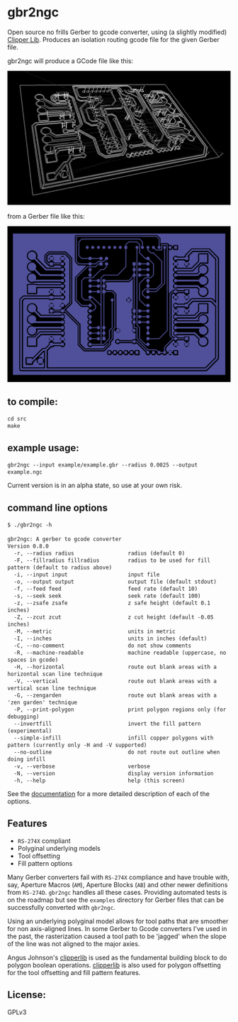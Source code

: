 gbr2ngc
=======

Open source no frills Gerber to gcode converter, using (a slightly modified) [Clipper Lib](http://www.angusj.com/delphi/clipper.php).  Produces an isolation routing gcode file for the given Gerber file.

gbr2ngc will produce a GCode file like this:

![gcode example](example/gcodeExample.png)

from a Gerber file like this:

![Gerber example](/example/gerbExample.png)


to compile:
-----------

    cd src
    make

example usage:
--------------

    gbr2ngc --input example/example.gbr --radius 0.0025 --output example.ngc

Current version is in an alpha state, so use at your own risk.

command line options
---

```
$ ./gbr2ngc -h

gbr2ngc: A gerber to gcode converter
Version 0.8.0
  -r, --radius radius                 radius (default 0)
  -F, --fillradius fillradius         radius to be used for fill pattern (default to radius above)
  -i, --input input                   input file
  -o, --output output                 output file (default stdout)
  -f, --feed feed                     feed rate (default 10)
  -s, --seek seek                     seek rate (default 100)
  -z, --zsafe zsafe                   z safe height (default 0.1 inches)
  -Z, --zcut zcut                     z cut height (default -0.05 inches)
  -M, --metric                        units in metric
  -I, --inches                        units in inches (default)
  -C, --no-comment                    do not show comments
  -R, --machine-readable              machine readable (uppercase, no spaces in gcode)
  -H, --horizontal                    route out blank areas with a horizontal scan line technique
  -V, --vertical                      route out blank areas with a vertical scan line technique
  -G, --zengarden                     route out blank areas with a 'zen garden' technique
  -P, --print-polygon                 print polygon regions only (for debugging)
  --invertfill                        invert the fill pattern (experimental)
  --simple-infill                     infill copper polygons with pattern (currently only -H and -V supported)
  --no-outline                        do not route out outline when doing infill
  -v, --verbose                       verbose
  -N, --version                       display version information
  -h, --help                          help (this screen)
```

See the [documentation](doc/Documentation.md) for a more detailed description of each of the options.

Features
---

* `RS-274X` compliant
* Polyginal underlying models
* Tool offsetting
* Fill pattern options

Many Gerber converters fail with `RS-274X` compliance and have trouble with, say, Aperture Macros (`AM`), Aperture Blocks (`AB`) and other newer definitions from `RS-274D`.
`gbr2ngc` handles all these cases.
Providing automated tests is on the roadmap but see the `examples` directory for Gerber files that can be successfully converted with `gbr2ngc`.

Using an underlying polyginal model allows for tool paths that are smoother for non axis-aligned lines.
In some Gerber to Gcode converters I've used in the past, the rasterization caused a tool path to be 'jagged' when the slope of the line was not aligned to the major axies.

Angus Johnson's [clipperlib](http://www.angusj.com/delphi/clipper.php) is used as the fundamental building block to do polygon boolean operations.
[clipperlib](http://www.angusj.com/delphi/clipper.php) is also used for polygon offsetting for the tool offsetting and fill pattern features.


License:
-----

GPLv3




